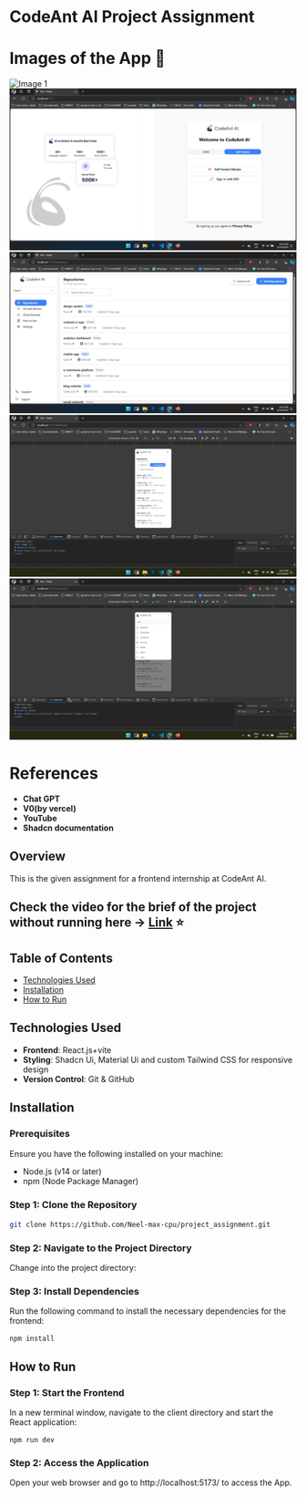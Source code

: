 # CodeAnt AI Project Assignment

# Images of the App :memo:
![Image 1](https://github.com/joshreddy21/project_assignment/blob/main/public/1.png?raw=true)
![Image 2](https://github.com/Neel-max-cpu/project_assignment/blob/main/public/2.png?raw=true)
![Image 3](https://github.com/Neel-max-cpu/project_assignment/blob/main/public/3.png?raw=true)
![Image 4](https://github.com/Neel-max-cpu/project_assignment/blob/main/public/4.png?raw=true)
![Image 5](https://github.com/Neel-max-cpu/project_assignment/blob/main/public/5.png?raw=true)


# References
- **Chat GPT**
- **V0(by vercel)**
- **YouTube**
- **Shadcn documentation**

## Overview
This is the given assignment for a frontend internship at CodeAnt AI.

## Check the video for the brief of the project without running here  -> [Link](https://youtu.be/RxTaOd8njWU) ⭐

## Table of Contents
- [Technologies Used](#technologies-used)
- [Installation](#installation)
- [How to Run](#how-to-run)


## Technologies Used
- **Frontend**: React.js+vite
- **Styling**: Shadcn Ui, Material Ui and custom Tailwind CSS for responsive design
- **Version Control**: Git & GitHub

## Installation

### Prerequisites
Ensure you have the following installed on your machine:
- Node.js (v14 or later)
- npm (Node Package Manager)

### Step 1: Clone the Repository
```bash
git clone https://github.com/Neel-max-cpu/project_assignment.git
```

### Step 2: Navigate to the Project Directory
Change into the project directory:


### Step 3: Install Dependencies
Run the following command to install the necessary dependencies for the frontend:
```
npm install
```

## How to Run
### Step 1: Start the Frontend
In a new terminal window, navigate to the client directory and start the React application:
```
npm run dev
```

### Step 2: Access the Application
Open your web browser and go to http://localhost:5173/ to access the App.
